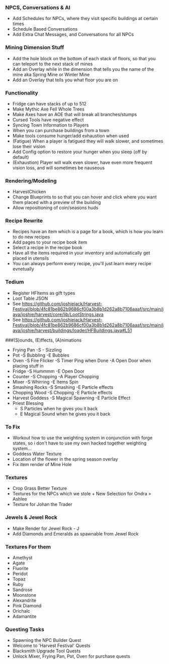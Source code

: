 ### NPCS, Conversations & AI
- Add Schedules for NPCs, where they visit specific buildings at certain times
- Schedule Based Conversations
- Add Extra Chat Messages, and Conversations for all NPCs

### Mining Dimension Stuff
- Add the hole block on the bottom of each stack of floors, so that you can teleport to the next stack of mines
- Add an Overlay while in the dimension that tells you the name of the mine aka Spring Mine or Winter Mine
- Add an Overlay that tells you what floor you are on

### Functionality
- Fridge can have stacks of up to 512
- Make Mythic Axe Fell Whole Trees
- Make Axes have an AOE that will break all branches/stumps
- Cursed Tools have negative effect
- Syncing Town Information to Players
- When you can purchase buildings from a town
- Make tools consume hunger/add exhaustion when used
- (Fatigue) When a player is fatigued they will walk slower, and sometimes lose their vision
- Add Config option to restore your hunger when you sleep (off by default)
- (Exhaustion) Player will walk even slower, have even more frequent vision loss, and will sometimes be nauseous

### Rendering/Modeling
- HarvestChicken
- Change Blueprints to so that you can hover and click where you want them placed with a preview of the building
- Allow repositioning of coin/seasons huds

### Recipe Rewrite
- Recipes have an item which is a page for a book, which is how you learn to do new recipes
- Add pages to your recipe book item
- Select a recipe in the recipe book
- Have all the items required in your inventory and automatically get placed in utensils
- You can always perform every recipe, you'll just learn every recipe evnetually

### Tedium
- Register HFItems as gift types
- Loot Table JSON
- See https://github.com/joshiejack/Harvest-Festival/blob/4fc81be862b9686cf00a3b8b1d262a8b7106aaaf/src/main/java/joshie/harvest/core/lib/LootStrings.java
- See https://github.com/joshiejack/Harvest-Festival/blob/4fc81be862b9686cf00a3b8b1d262a8b7106aaaf/src/main/java/joshie/harvest/buildings/loader/HFBuildings.java#L51

###(S)ounds, (E)ffects, (A)nimations
- Frying Pan
    -S - Sizzling
- Pot
    -S Bubbling
    -E Bubbles
- Oven
    -S Fire Flicker
    -S Timer Ping when Done
    -A Open Door when placing stuff in
- Fridge
    -S Hummmm
    -E Open Door
- Counter
    -S Chopping
    -A Player Chopping
- Mixer
    -S Whirring
    -E Items Spin
- Smashing Rocks
    -S Smashing
    -E Particle effects
- Chopping Wood
    -S Chopping
    -E Particle effects
- Harvest Goddess
    -S Magical Spawning
    -E Particle Effect
- Priest Blessing
    - S Particles when he gives you it back
    - E Magical Sound when he gives you it back

### To Fix
- Workout how to use the weighting system in conjunction with forge states, so i don't have to use my own hacked together weighting system...
- Goddess Water Texture
- Location of the flower in the spring season overlay
- Fix item render of Mine Hole


### Textures
- Crop Grass Better Texture
- Textures for the NPCs which we stole + New Selection for Ondra > Ashlee
- Texture for Johan the Trader

### Jewels & Jewel Rock
- Make Render for Jewel Rock - J
- Add Diamonds and Emeralds as spawnable from Jewel Rock
### Textures For them
- Amethyst
- Agate
- Fluorite
- Peridot
- Topaz
- Ruby
- Sandrose
- Moonstone
- Alexandrite
- Pink Diamond
- Orichalc
- Adamantite

### Questing Tasks
- Spawning the NPC Builder Quest
- Welcome to 'Harvest Festival' Quests
- Blacksmith Upgrade Tool Quests
- Unlock Mixer, Frying Pan, Pot, Oven for purchase quests
